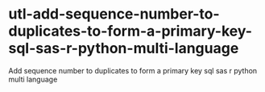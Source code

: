 # utl-add-sequence-number-to-duplicates-to-form-a-primary-key-sql-sas-r-python-multi-language
Add sequence number to duplicates to form a primary key sql sas r python multi language
